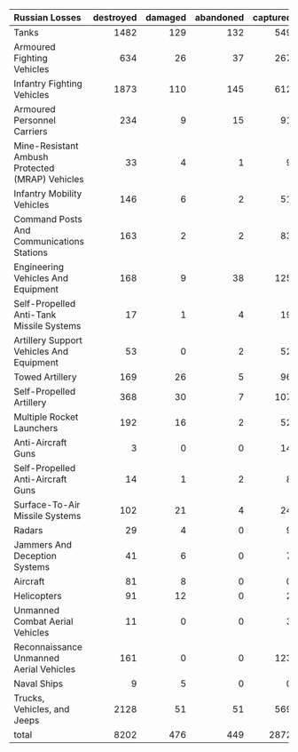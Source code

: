| Russian Losses                                   |   destroyed |   damaged |   abandoned |   captured |   total |
|:-------------------------------------------------|------------:|----------:|------------:|-----------:|--------:|
| Tanks                                            |        1482 |       129 |         132 |        549 |    2292 |
| Armoured Fighting Vehicles                       |         634 |        26 |          37 |        267 |     964 |
| Infantry Fighting Vehicles                       |        1873 |       110 |         145 |        612 |    2740 |
| Armoured Personnel Carriers                      |         234 |         9 |          15 |         91 |     349 |
| Mine-Resistant Ambush Protected  (MRAP) Vehicles |          33 |         4 |           1 |          9 |      47 |
| Infantry Mobility Vehicles                       |         146 |         6 |           2 |         51 |     205 |
| Command Posts And Communications Stations        |         163 |         2 |           2 |         83 |     250 |
| Engineering Vehicles And Equipment               |         168 |         9 |          38 |        125 |     340 |
| Self-Propelled Anti-Tank Missile Systems         |          17 |         1 |           4 |         19 |      41 |
| Artillery Support Vehicles And Equipment         |          53 |         0 |           2 |         52 |     107 |
| Towed Artillery                                  |         169 |        26 |           5 |         96 |     296 |
| Self-Propelled Artillery                         |         368 |        30 |           7 |        107 |     512 |
| Multiple Rocket Launchers                        |         192 |        16 |           2 |         52 |     262 |
| Anti-Aircraft Guns                               |           3 |         0 |           0 |         14 |      17 |
| Self-Propelled Anti-Aircraft Guns                |          14 |         1 |           2 |          8 |      25 |
| Surface-To-Air Missile Systems                   |         102 |        21 |           4 |         24 |     151 |
| Radars                                           |          29 |         4 |           0 |          9 |      42 |
| Jammers And Deception Systems                    |          41 |         6 |           0 |          7 |      54 |
| Aircraft                                         |          81 |         8 |           0 |          0 |      89 |
| Helicopters                                      |          91 |        12 |           0 |          2 |     105 |
| Unmanned Combat Aerial Vehicles                  |          11 |         0 |           0 |          3 |      14 |
| Reconnaissance Unmanned Aerial Vehicles          |         161 |         0 |           0 |        123 |     284 |
| Naval Ships                                      |           9 |         5 |           0 |          0 |      14 |
| Trucks, Vehicles, and Jeeps                      |        2128 |        51 |          51 |        569 |    2799 |
| total                                            |        8202 |       476 |         449 |       2872 |   11999 |